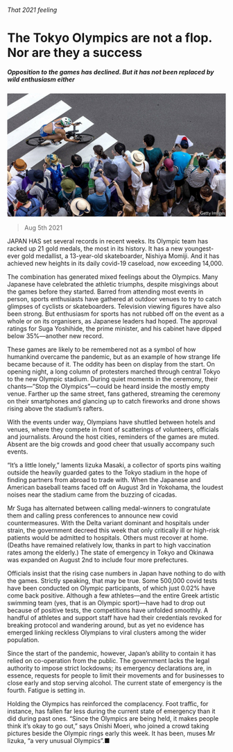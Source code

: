 ###### That 2021 feeling

# The Tokyo Olympics are not a flop. Nor are they a success 

##### Opposition to the games has declined. But it has not been replaced by wild enthusiasm either 

![image](images/20210807_asp502.jpg) 

> Aug 5th 2021 

JAPAN HAS set several records in recent weeks. Its Olympic team has racked up 21 gold medals, the most in its history. It has a new youngest-ever gold medallist, a 13-year-old skateboarder, Nishiya Momiji. And it has achieved new heights in its daily covid-19 caseload, now exceeding 14,000.

The combination has generated mixed feelings about the Olympics. Many Japanese have celebrated the athletic triumphs, despite misgivings about the games before they started. Barred from attending most events in person, sports enthusiasts have gathered at outdoor venues to try to catch glimpses of cyclists or skateboarders. Television viewing figures have also been strong. But enthusiasm for sports has not rubbed off on the event as a whole or on its organisers, as Japanese leaders had hoped. The approval ratings for Suga Yoshihide, the prime minister, and his cabinet have dipped below 35%—another new record.


These games are likely to be remembered not as a symbol of how humankind overcame the pandemic, but as an example of how strange life became because of it. The oddity has been on display from the start. On opening night, a long column of protesters marched through central Tokyo to the new Olympic stadium. During quiet moments in the ceremony, their chants—”Stop the Olympics”—could be heard inside the mostly empty venue. Farther up the same street, fans gathered, streaming the ceremony on their smartphones and glancing up to catch fireworks and drone shows rising above the stadium’s rafters.

With the events under way, Olympians have shuttled between hotels and venues, where they compete in front of scatterings of volunteers, officials and journalists. Around the host cities, reminders of the games are muted. Absent are the big crowds and good cheer that usually accompany such events.

“It’s a little lonely,” laments Iizuka Masaki, a collector of sports pins waiting outside the heavily guarded gates to the Tokyo stadium in the hope of finding partners from abroad to trade with. When the Japanese and American baseball teams faced off on August 3rd in Yokohama, the loudest noises near the stadium came from the buzzing of cicadas.

Mr Suga has alternated between calling medal-winners to congratulate them and calling press conferences to announce new covid countermeasures. With the Delta variant dominant and hospitals under strain, the government decreed this week that only critically ill or high-risk patients would be admitted to hospitals. Others must recover at home. (Deaths have remained relatively low, thanks in part to high vaccination rates among the elderly.) The state of emergency in Tokyo and Okinawa was expanded on August 2nd to include four more prefectures.

Officials insist that the rising case numbers in Japan have nothing to do with the games. Strictly speaking, that may be true. Some 500,000 covid tests have been conducted on Olympic participants, of which just 0.02% have come back positive. Although a few athletes—and the entire Greek artistic swimming team (yes, that is an Olympic sport)—have had to drop out because of positive tests, the competitions have unfolded smoothly. A handful of athletes and support staff have had their credentials revoked for breaking protocol and wandering around, but as yet no evidence has emerged linking reckless Olympians to viral clusters among the wider population.

Since the start of the pandemic, however, Japan’s ability to contain it has relied on co-operation from the public. The government lacks the legal authority to impose strict lockdowns; its emergency declarations are, in essence, requests for people to limit their movements and for businesses to close early and stop serving alcohol. The current state of emergency is the fourth. Fatigue is setting in.

Holding the Olympics has reinforced the complacency. Foot traffic, for instance, has fallen far less during the current state of emergency than it did during past ones. “Since the Olympics are being held, it makes people think it’s okay to go out,” says Onishi Moeri, who joined a crowd taking pictures beside the Olympic rings early this week. It has been, muses Mr Iizuka, “a very unusual Olympics”.■


